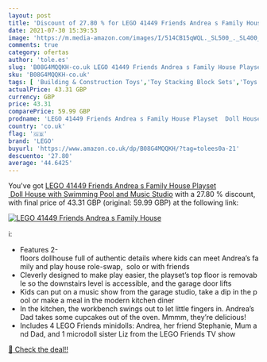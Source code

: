 ```yaml
---
layout: post
title: 'Discount of 27.80 % for LEGO 41449 Friends Andrea s Family House'
date: 2021-07-30 15:39:53
image: 'https://m.media-amazon.com/images/I/514CB15qWQL._SL500_._SL400_.jpg'
comments: true
category: ofertas
author: 'tole.es'
slug: 'B08G4MQQKH-co.uk LEGO 41449 Friends Andrea s Family House Playset Doll...'
sku: 'B08G4MQQKH-co.uk'
tags: [ 'Building & Construction Toys','Toy Stacking Block Sets','Toys & Games','Toys Store','lego', ]
actualPrice: 43.31 GBP
currency: GBP
price: 43.31
comparePrice: 59.99 GBP
prodname: 'LEGO 41449 Friends Andrea s Family House Playset  Doll House with Swimming Pool and Music Studio'
country: 'co.uk'
flag: '🇬🇧'
brand: 'LEGO'
buyurl: 'https://www.amazon.co.uk/dp/B08G4MQQKH/?tag=tolees0a-21'
descuento: '27.80'
average: '44.6425'
---
```


You've got [LEGO 41449 Friends Andrea s Family House Playset  Doll House with Swimming Pool and Music Studio](https://www.amazon.co.uk/dp/B08G4MQQKH/?tag=tolees0a-21) with a  27.80 % discount, with final price of 43.31 GBP (original: 59.99 GBP) at the following link:

[![LEGO 41449 Friends Andrea s Family House](https://m.media-amazon.com/images/I/514CB15qWQL._SL500_._SL400_.jpg)](https://www.amazon.co.uk/dp/B08G4MQQKH/?tag=tolees0a-21)

ℹ️:

- Features 2-floors dollhouse full of authentic details where kids can meet Andrea’s family and play house role-swap,  solo or with friends
- Cleverly designed to make play easier, the playset’s top floor is removable so the downstairs level is accessible, and the garage door lifts
- Kids can put on a music show from the garage studio, take a dip in the pool or make a meal in the modern kitchen diner
- In the kitchen, the workbench swings out to let little fingers in. Andrea’s Dad takes some cupcakes out of the oven. Mmmm, they’re delicious!
- Includes 4 LEGO Friends minidolls: Andrea, her friend Stephanie, Mum and Dad, and 1 microdoll sister Liz from the LEGO Friends TV show

[🛒 Check the deal!!](https://www.amazon.co.uk/dp/B08G4MQQKH/?tag=tolees0a-21)
